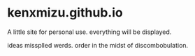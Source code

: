 # kenxmizu.github.io

A little site for personal use. everything will be displayed. 


ideas
missplled werds. 
order in the midst of discombobulation.
